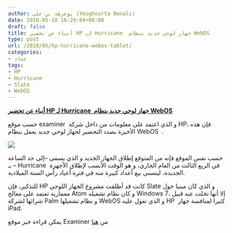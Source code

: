 ```yaml
---
author: يوغرطة بن علي (Youghourta Benali)
date: 2010-05-10 16:29:04+00:00
draft: false
title: أنباء عن تحضير HP لـ Hurricane  جهاز لوحي جديد بنظام WebOS
type: post
url: /2010/05/hp-hurricane-webos-tablet/
categories:
- عتاد
tags:
- HP
- Hurricane
- Slate
- WebOS
---
```


[**أنباء عن تحضير HP لـ Hurricane  جهاز لوحي جديد بنظام WebOS**](https://www.it-scoop.com/2010/05/hp-hurricane-webos-tablet/)


حسب موقع examiner  و الذي اعتمد على معلومات من داخل شركة HP، فإن هذه الأخيرة بصدد التحضير لجهاز لوحي جديد يعمل بنظام WebOS  .

[![](https://www.it-scoop.com/wp-content/uploads/2009/11/hp_logo_1.jpg)
](https://www.it-scoop.com/2010/05/hp-hurricane-webos-tablet/)

حسب نفس الموقع فإنه من المتوقع إطلاق الجهاز الجديد و الذي يسمى –إلى حد الساعة – بـ Hurricane  في الربع الثالث من العام الجاري، و هو الوقت الأنسب لإطلاق الأجهزة الجديدة، ليتسنى بيع أعداد كبيرة منه في فترة أعياد رأس السنة الميلادية.

للتذكير، فإن HP كانت قد أطلقت مشروع الجهاز اللوحي Slate و الذي كان مبنيا حول معمارية تعتمد على معالج Atom و كان نظام تشغيله Windows 7، إلا أنها تخلت عنه قبيل شرائها لشركة Palm و نظام تشغيلها WebOS و الذي تعول عليه HP  كثيرا لمنافسة جهاز iPad.

يمكن قراءة خبر موقع Examiner من [هنا](http://www.examiner.com/x-11295-LA-Gadgets-Examiner%7Ey2010m5d8-HP-Hurricane-webOS-tablet--likely-to-be-released-this-ub-3rd-qyarter)
